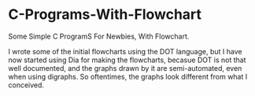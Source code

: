 # C-Programs-With-Flowchart

Some Simple C ProgramS For Newbies, With Flowchart.

I wrote some of the initial flowcharts using the DOT language, but I have now started using Dia for making the flowcharts, becasue DOT is not that well documented, and the graphs drawn by it are semi-automated, even when using digraphs. So oftentimes, the graphs look different from what I conceived.
